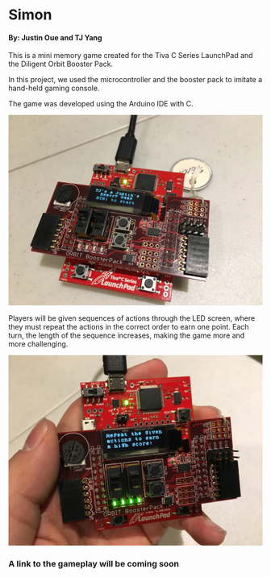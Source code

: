 # Simon 
#### By: Justin Oue and TJ Yang


This is a mini memory game created for the Tiva C Series LaunchPad and the Diligent Orbit Booster Pack. 

In this project, we used the microcontroller and the booster pack to imitate a hand-held gaming console.

The game was developed using the Arduino IDE with C. 


![alt text](https://github.com/jkcoue/Simon/blob/master/screenshots/title.JPG "Instructions")

Players will be given sequences of actions through the LED screen, where they must repeat the actions in the correct order to earn one point. Each turn, the length of the sequence increases, making the game more and more challenging.  

![alt text](https://github.com/jkcoue/Simon/blob/master/screenshots/instruction.JPG "Instructions")

### A link to the gameplay will be coming soon
